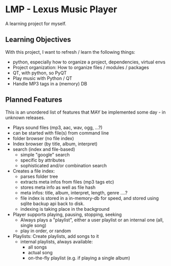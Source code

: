 LMP - Lexus Music Player
==========================

A learning project for myself.

Learning Objectives
--------------------

With this project, I want to refresh / learn the following things:

* python, especially how to organize a project, dependencies, virtual envs
* Project organization: How to organize files / modules / packages
* QT, with python, so PyQT
* Play music with Python / QT
* Handle MP3 tags in a (memory) DB


Planned Features
-------------------

This is an unordered list of features that MAY be implemented some day - in unknown releases.

* Plays sound files (mp3, aac, wav, ogg, ...?)
* can be started with file(s) from command line
* folder browser (no file index)
* Index browser (by title, album, interpret)
* search (index and file-based)
  * simple "google" search
  * specific by attributes
  * sophisticated and/or combination search
* Creates a file index:
  * parses folder tree
  * extracts meta infos from files (mp3 tags etc)
  * stores meta info as well as file hash
  * meta infos: title, album, interpret, length, genre ....?
  * file index is stored in a in-memory-db for speed, and stored using sqlite backup api back to disk.
  * indexing is taking place in the background
* Player supports playing, pausing, stopping, seeking
  * Always plays a "playlist", either a user playlist or an internal one (all, single song)
  * play in order, or random
* Playlists: Create playlists, add songs to it
  * internal playlists, always available:
    * all songs
    * actual song
    * on-the-fly playlist (e.g. if playing a single album)


